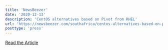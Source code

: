 ```yaml
---
title: 'NewsBeezer'
date: '2020-12-13'
description: 'CentOS alternatives based on Pivot from RHEL'
url: 'https://newsbeezer.com/southafrica/centos-alternatives-based-on-pivot-from-rhel/'
posttype: 'press'
---
```

[Read the Article](https://newsbeezer.com/southafrica/centos-alternatives-based-on-pivot-from-rhel/)
